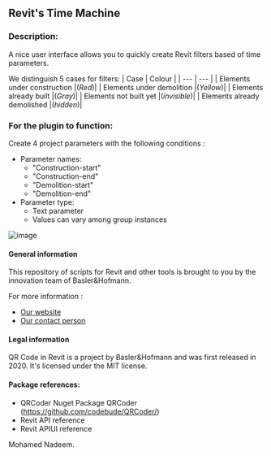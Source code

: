 ## Revit's Time Machine

### Description:
A nice user interface allows you to quickly create Revit filters based of time parameters.

We distinguish 5 cases for filters:
| Case | Colour |
| --- | --- |
| Elements under construction |(_Red_)|
| Elements under demolition |(_Yellow_)| 
| Elements already built |(_Gray_)| 
| Elements not built yet |(_invisible_)|
| Elements already demolished |(_hidden_)| 

### For the plugin to function:
Create 4 project parameters with the following conditions :
- Parameter names:
  - "Construction-start"
  - "Construction-end"
  - "Demolition-start"
  - "Demolition-end"
- Parameter type:
  - Text parameter
  - Values can vary among group instances
  
![image](https://user-images.githubusercontent.com/73463175/99255439-38a92c00-2814-11eb-8415-992489c75cf7.png)

#### General information
This repository of scripts for Revit and other tools is brought to you by the innovation team of Basler&Hofmann.

For more information :
- [Our website](https://www.baslerhofmann.ch/)
- [Our contact person](https://www.baslerhofmann.ch/en/metanavigation/contacts/en-ansprechpartner-detailseite/contact/5902.html)

#### Legal information
QR Code in Revit is a project by Basler&Hofmann and was first released in 2020. It's licensed under the MIT license.

#### Package references:
- QRCoder Nuget Package QRCoder (https://github.com/codebude/QRCoder/)
- Revit API reference
- Revit APIUI reference



Mohamed Nadeem.
